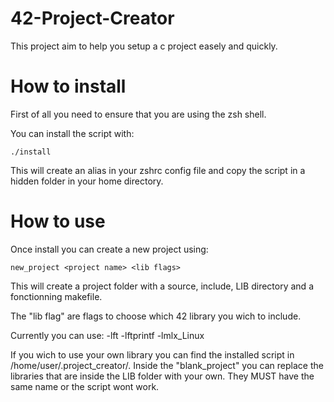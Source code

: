 # 42-Project-Creator
This project aim to help you setup a c project easely and quickly.

# How to install
First of all you need to ensure that you are using the zsh shell.

You can install the script with:
```
./install
```
This will create an alias in your zshrc config file and copy the script in a hidden folder in your home directory.

# How to use
Once install you can create a new project using:
```
new_project <project name> <lib flags>
```
This will create a project folder with a source, include, LIB directory and a fonctionning makefile.

The "lib flag" are flags to choose which 42 library you wich to include.

Currently you can use: -lft -lftprintf -lmlx_Linux

If you wich to use your own library you can find the installed script in /home/user/.project_creator/. Inside the "blank_project" you can replace the libraries that are inside the LIB folder with your own. They MUST have the same name or the script wont work.
